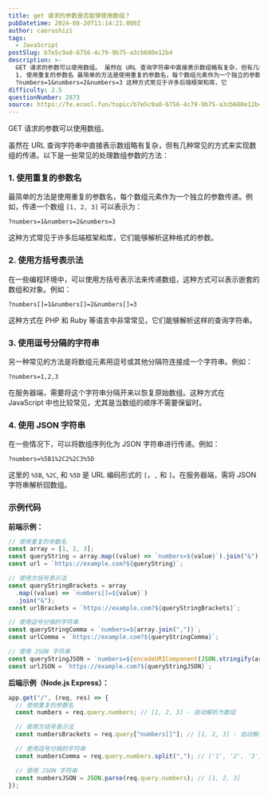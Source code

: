 ```yaml
---
title: get 请求的参数是否能够使用数组？
pubDatetime: 2024-08-20T11:14:21.000Z
author: caorushizi
tags:
  - JavaScript
postSlug: b7e5c9a8-6756-4c79-9b75-a3cb680e12b4
description: >-
  GET 请求的参数可以使用数组。 虽然在 URL 查询字符串中直接表示数组略有复杂，但有几种常见的方式来实现数组的传递。以下是一些常见的处理数组参数的方法：
  1. 使用重复的参数名 最简单的方法是使用重复的参数名，每个数组元素作为一个独立的参数传递。例如，传递一个数组 [1, 2, 3] 可以表示为：
  ?numbers=1&numbers=2&numbers=3 这种方式常见于许多后端框架和库，它
difficulty: 2.5
questionNumber: 2873
source: https://fe.ecool.fun/topic/b7e5c9a8-6756-4c79-9b75-a3cb680e12b4
---
```


GET 请求的参数可以使用数组。

虽然在 URL 查询字符串中直接表示数组略有复杂，但有几种常见的方式来实现数组的传递。以下是一些常见的处理数组参数的方法：

### 1. **使用重复的参数名**

最简单的方法是使用重复的参数名，每个数组元素作为一个独立的参数传递。例如，传递一个数组 `[1, 2, 3]` 可以表示为：

```
?numbers=1&numbers=2&numbers=3
```

这种方式常见于许多后端框架和库，它们能够解析这种格式的参数。

### 2. **使用方括号表示法**

在一些编程环境中，可以使用方括号表示法来传递数组，这种方式可以表示嵌套的数组和对象。例如：

```
?numbers[]=1&numbers[]=2&numbers[]=3
```

这种方式在 PHP 和 Ruby 等语言中非常常见，它们能够解析这样的查询字符串。

### 3. **使用逗号分隔的字符串**

另一种常见的方法是将数组元素用逗号或其他分隔符连接成一个字符串。例如：

```
?numbers=1,2,3
```

在服务器端，需要将这个字符串分隔开来以恢复原始数组。这种方式在 JavaScript 中也比较常见，尤其是当数组的顺序不需要保留时。

### 4. **使用 JSON 字符串**

在一些情况下，可以将数组序列化为 JSON 字符串进行传递。例如：

```
?numbers=%5B1%2C2%2C3%5D
```

这里的 `%5B`, `%2C`, 和 `%5D` 是 URL 编码形式的 `[`，`,` 和 `]`。在服务器端，需将 JSON 字符串解析回数组。

### **示例代码**

**前端示例：**

```javascript
// 使用重复的参数名
const array = [1, 2, 3];
const queryString = array.map((value) => `numbers=${value}`).join("&");
const url = `https://example.com?${queryString}`;

// 使用方括号表示法
const queryStringBrackets = array
  .map((value) => `numbers[]=${value}`)
  .join("&");
const urlBrackets = `https://example.com?${queryStringBrackets}`;

// 使用逗号分隔的字符串
const queryStringComma = `numbers=${array.join(",")}`;
const urlComma = `https://example.com?${queryStringComma}`;

// 使用 JSON 字符串
const queryStringJSON = `numbers=${encodeURIComponent(JSON.stringify(array))}`;
const urlJSON = `https://example.com?${queryStringJSON}`;
```

**后端示例（Node.js Express）：**

```javascript
app.get("/", (req, res) => {
  // 使用重复的参数名
  const numbers = req.query.numbers; // [1, 2, 3] - 自动解析为数组

  // 使用方括号表示法
  const numbersBrackets = req.query["numbers[]"]; // [1, 2, 3] - 自动解析为数组

  // 使用逗号分隔的字符串
  const numbersComma = req.query.numbers.split(","); // ['1', '2', '3'] - 需要转换为数字数组

  // 使用 JSON 字符串
  const numbersJSON = JSON.parse(req.query.numbers); // [1, 2, 3]
});
```
